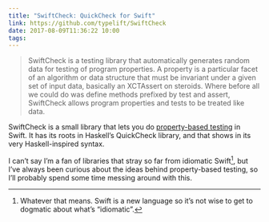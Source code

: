 ```yaml
---
title: "SwiftCheck: QuickCheck for Swift"
link: https://github.com/typelift/SwiftCheck
date: 2017-08-09T11:36:22 10:00
tags:
---
```


> SwiftCheck is a testing library that automatically generates random data for testing of program properties. A property is a particular facet of an algorithm or data structure that must be invariant under a given set of input data, basically an XCTAssert on steroids. Where before all we could do was define methods prefixed by test and assert, SwiftCheck allows program properties and tests to be treated like data.

SwiftCheck is a small library that lets you do [property-based testing](http://blog.jessitron.com/2013/04/property-based-testing-what-is-it.html?m=1) in Swift. It has its roots in Haskell’s QuickCheck library, and that shows in its very Haskell-inspired syntax. 

I can’t say I’m a fan of libraries that stray so far from idiomatic Swift[^1], but I’ve always been curious about the ideas behind property-based testing, so I’ll probably spend some time messing around with this. 

[^1]: Whatever that means. Swift is a new language so it’s not wise to get to dogmatic about what’s “idiomatic”. 